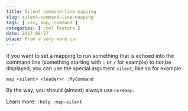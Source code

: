 ```yaml
---
title: Silent command-line mapping
slug: silent-command-line-mapping
tags: [ vim, map, command ]
categories: [ cool feature ]
date: 2017-08-27
place: From a very warm car
---
```


If you want to set a mapping to run something that is echoed into the command
line (something starting with `:` or `/` for example) to *not* be displayed, you
can use the special argument `silent`, like so for example:

```vim
map <silent> <leader>r :MyCommand
```

By the way, <tiplink to="vim-difference-map-noremap.md">you should (almost) always use
`noremap`</tiplink>.

Learn more: `:help :map-silent`


